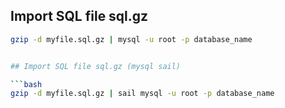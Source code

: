 ## Import SQL file sql.gz 

```bash
gzip -d myfile.sql.gz | mysql -u root -p database_name


## Import SQL file sql.gz (mysql sail)

```bash
gzip -d myfile.sql.gz | sail mysql -u root -p database_name
